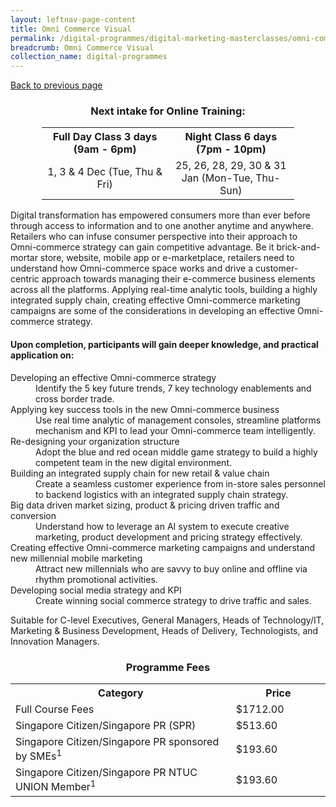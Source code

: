```yaml
---
layout: leftnav-page-content
title: Omni Commerce Visual
permalink: /digital-programmes/digital-marketing-masterclasses/omni-commerce-visual
breadcrumb: Omni Commerce Visual
collection_name: digital-programmes
---
```

<a href="#" onclick="history.go(-1)">Back to previous page</a>

<h3 style="text-align:center;">Next intake for Online Training:</h3>

<center><table style="width:80%;">
    <tr style="text-align:center;">
      <th style="text-align:center;width:50%;">Full Day Class 
3 days (9am - 6pm)</th>
      <th style="text-align:center;width:50%;">Night Class 
6 days (7pm - 10pm)</th>
    </tr>
    <tr style="text-align:center;">
      <td style="text-align:center;width:50%;">1, 3 & 4 Dec (Tue, Thu & Fri)</td>
      <td style="text-align:center;width:50%;">25, 26, 28, 29, 30 & 31 Jan 
(Mon-Tue, Thu-Sun)</td>
    </tr>
</table></center>

<p>Digital transformation has empowered consumers more than ever before through access to information and to one another anytime and anywhere. Retailers 
who can infuse consumer perspective into their approach to Omni-commerce strategy can gain competitive advantage. Be it brick-and-mortar store, website, 
mobile app or e-marketplace, retailers need to understand how Omni-commerce space works and drive a customer-centric approach towards managing their 
e-commerce business elements across all the platforms. Applying real-time analytic tools, building a highly integrated supply chain, creating effective 
Omni-commerce marketing campaigns are some of the considerations in developing an effective Omni-commerce strategy.</p>

<h4>Upon completion, participants will gain deeper knowledge, and practical application on:</h4>
<dl>
<dt>Developing an effective Omni-commerce strategy </dt>
        <dd>Identify the 5 key future trends, 7 key technology enablements and cross border trade.</dd>
<dt>Applying key success tools in the new Omni-commerce business</dt>
        <dd>Use real time analytic of management consoles, streamline platforms mechanism and KPI to lead your Omni-commerce team intelligently.</dd>
<dt>Re-designing your organization structure</dt>
        <dd>Adopt the blue and red ocean middle game strategy to build a highly competent team in the new digital environment.</dd>
<dt>Building an integrated supply chain for new retail & value chain</dt>
        <dd>Create a seamless customer experience from in-store sales personnel to backend logistics with an integrated supply chain strategy.</dd>
<dt>Big data driven market sizing, product & pricing driven traffic and conversion</dt>
        <dd>Understand how to leverage an AI system to execute creative marketing, product development and pricing strategy effectively.</dd>
<dt>Creating effective Omni-commerce marketing campaigns and understand new millennial mobile marketing</dt>
        <dd>Attract new millennials who are savvy to buy online and offline via rhythm promotional activities.</dd>
<dt>Developing social media strategy and KPI</dt>
        <dd>Create winning social commerce strategy to drive traffic and sales.</dd>

<p>Suitable for C-level Executives, General Managers, Heads of Technology/IT, Marketing & Business Development, Heads of Delivery, Technologists, and Innovation Managers.</p>

<h3 style="text-align:center;">Programme Fees</h3>
<center>
<table style="width:100%;">
<tr>
<th style="width:70%;">Category</th>
<th style="width:30%:">Price</th>
</tr>

<tr>
<td>Full Course Fees</td>
<td>$1712.00</td>
</tr>

<tr>
<td>Singapore Citizen/Singapore PR (SPR)</td>
<td>$513.60</td>
</tr>

<tr>
    <td>Singapore Citizen/Singapore PR sponsored by SMEs<sup>1</sup></td>
<td>$193.60</td>
</tr>

<tr>
    <td>Singapore Citizen/Singapore PR NTUC UNION Member<sup>1</sup></td>
<td>$193.60</td>
</tr>

</table>
</center>
